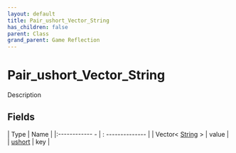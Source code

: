 ```yaml
---
layout: default
title: Pair_ushort_Vector_String
has_children: false
parent: Class
grand_parent: Game Reflection
---
```

# Pair_ushort_Vector_String
Description 

## Fields
| Type | Name |
|:------------ - | : -------------- |
| Vector< [String](game-reflection/components/string.md) > | value |
| [ushort](game-reflection/enums/ushort.md) | key |
